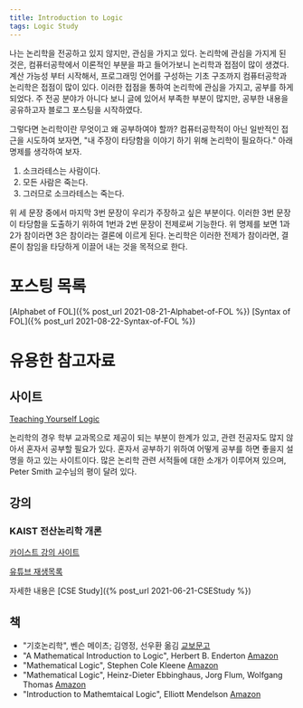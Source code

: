 ```yaml
---
title: Introduction to Logic
tags: Logic Study
---
```


나는 논리학을 전공하고 있지 않지만, 관심을 가지고 있다.
논리학에 관심을 가지게 된 것은, 컴퓨터공학에서 이론적인 부분을 파고 들어가보니 논리학과 접점이 많이 생겼다.
계산 가능성 부터 시작해서, 프로그래밍 언어를 구성하는 기초 구조까지 컴퓨터공학과 논리학은 접점이 많이 있다.
이러한 접점을 통하여 논리학에 관심을 가지고, 공부를 하게 되었다.
주 전공 분야가 아니다 보니 글에 있어서 부족한 부분이 많지만, 공부한 내용을 공유하고자 블로그 포스팅을 시작하였다.

그렇다면 논리학이란 무엇이고 왜 공부하여야 할까?
컴퓨터공학적이 아닌 일반적인 접근을 시도하여 보자면, "내 주장이 타당함을 이야기 하기 위해 논리학이 필요하다."
아래 명제를 생각하여 보자.

1. 소크라테스는 사람이다.
2. 모든 사람은 죽는다.
3. 그러므로 소크라테스는 죽는다.

위 세 문장 중에서 마지막 3번 문장이 우리가 주장하고 싶은 부분이다.
이러한 3번 문장이 타당함을 도출하기 위하여 1번과 2번 문장이 전제로써 기능한다.
위 명제를 보면 1과 2가 참이라면 3은 참이라는 결론에 이르게 된다.
논리학은 이러한 전제가 참이라면, 결론이 참임을 타당하게 이끌어 내는 것을 목적으로 한다.

# 포스팅 목록

[Alphabet of FOL]({% post_url 2021-08-21-Alphabet-of-FOL %})
[Syntax of FOL]({% post_url 2021-08-22-Syntax-of-FOL %})

# 유용한 참고자료

## 사이트

[Teaching Yourself Logic](https://www.logicmatters.net/tyl/)

논리학의 경우 학부 교과목으로 제공이 되는 부분이 한계가 있고, 관련 전공자도 많지 않아서 혼자서 공부할 필요가 있다.
혼자서 공부하기 위하여 어떻게 공부를 하면 좋을지 설명을 하고 있는 사이트이다.
많은 논리학 관련 서적들에 대한 소개가 이루어져 있으며, Peter Smith 교수님의 평이 달려 있다.

## 강의

### KAIST 전산논리학 개론

[카이스트 강의 사이트](https://github.com/hongseok-yang/logic21)

[유튜브 재생목록](https://youtube.com/playlist?list=PLvV9DPeJV9xzhy0Ti3P4DrfmtfXfLalW6)

자세한 내용은 [CSE Study]({% post_url 2021-06-21-CSEStudy %})

## 책

- "기호논리학", 벤슨 메이츠; 김영정, 선우환 옮김 [교보문고](http://www.kyobobook.co.kr/product/detailViewKor.laf?ejkGb=KOR&mallGb=KOR&barcode=9788931002607&orderClick=&Kc=)
- "A Mathematical Introduction to Logic", Herbert B. Enderton [Amazon](https://www.amazon.com/Mathematical-Introduction-Logic-Herbert-Enderton/dp/0122384520)
- "Mathematical Logic", Stephen Cole Kleene [Amazon](https://www.amazon.com/Mathematical-Logic-Dover-Books-Mathematics/dp/0486425339)
- "Mathematical Logic", Heinz-Dieter Ebbinghaus, Jorg Flum, Wolfgang Thomas [Amazon](https://www.amazon.com/Mathematical-Logic-Graduate-Texts-Mathematics/dp/3030738388/)
- "Introduction to Mathemtaical Logic", Elliott Mendelson [Amazon](https://www.amazon.com/Introduction-Mathematical-Discrete-Mathematics-Applications/dp/1482237725)